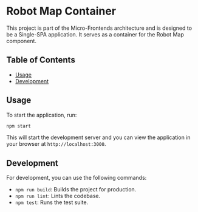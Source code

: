 # Robot Map Container

This project is part of the Micro-Frontends architecture and is designed to be a Single-SPA application. It serves as a container for the Robot Map component.

## Table of Contents

- [Usage](#usage)
- [Development](#development)

## Usage

To start the application, run:

```bash
npm start
```

This will start the development server and you can view the application in your browser at `http://localhost:3000`.

## Development

For development, you can use the following commands:

- `npm run build`: Builds the project for production.
- `npm run lint`: Lints the codebase.
- `npm test`: Runs the test suite.
